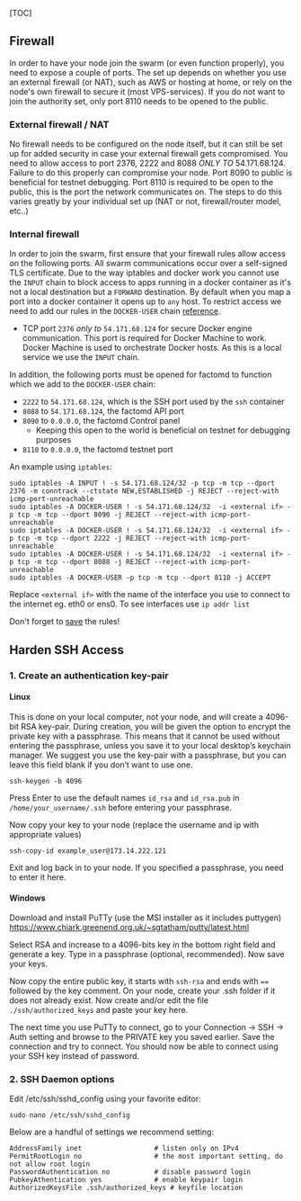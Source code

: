 [TOC]

## Firewall
In order to have your node join the swarm (or even function properly), you need to expose a couple of ports. The set up depends on whether you use an external firewall (or NAT), such as AWS or hosting at home, or rely on the node's own firewall to secure it (most VPS-services). If you do not want to join the authority set, only port 8110 needs to be opened to the public.

### External firewall / NAT
No firewall needs to be configured on the node itself, but it can still be set up for added security in case your external firewall gets compromised.
You need to allow access to port 2376, 2222 and 8088 _ONLY TO_ 54.171.68.124. Failure to do this properly can compromise your node. Port 8090 to public is beneficial for testnet debugging. Port 8110 is required to be open to the public, this is the port the network communicates on.
The steps to do this varies greatly by your individual set up (NAT or not, firewall/router model, etc..)

### Internal firewall

In order to join the swarm, first ensure that your firewall rules allow access on the following ports. All swarm communications occur over a self-signed TLS certificate. Due to the way iptables and docker work you cannot use the `INPUT` chain to block access to apps running in a docker container as it's not a local destination but a `FORWARD` destination. By default when you map a port into a docker container it opens up to `any` host. To restrict access we need to add our rules in the `DOCKER-USER` chain [reference](https://docs.docker.com/network/iptables/).

- TCP port `2376` _only to_ `54.171.68.124` for secure Docker engine communication. This port is required for Docker Machine to work. Docker Machine is used to orchestrate Docker hosts. As this is a local service we use the `INPUT` chain.

In addition,  the following ports must be opened for factomd to function which we add to the `DOCKER-USER` chain:
- `2222` to `54.171.68.124`, which is the SSH port used by the `ssh` container
- `8088` to `54.171.68.124`, the factomd API port
- `8090` to `0.0.0.0`, the factomd Control panel
  - Keeping this open to the world is beneficial on testnet for debugging purposes
- `8110` to `0.0.0.0`, the factomd testnet port

An example using `iptables`:
```
sudo iptables -A INPUT ! -s 54.171.68.124/32 -p tcp -m tcp --dport 2376 -m conntrack --ctstate NEW,ESTABLISHED -j REJECT --reject-with icmp-port-unreachable
sudo iptables -A DOCKER-USER ! -s 54.171.68.124/32  -i <external if> -p tcp -m tcp --dport 8090 -j REJECT --reject-with icmp-port-unreachable
sudo iptables -A DOCKER-USER ! -s 54.171.68.124/32  -i <external if> -p tcp -m tcp --dport 2222 -j REJECT --reject-with icmp-port-unreachable
sudo iptables -A DOCKER-USER ! -s 54.171.68.124/32  -i <external if> -p tcp -m tcp --dport 8088 -j REJECT --reject-with icmp-port-unreachable
sudo iptables -A DOCKER-USER -p tcp -m tcp --dport 8110 -j ACCEPT
```
Replace `<external if>` with the name of the interface you use to connect to the internet eg. eth0 or ens0. To see interfaces use `ip addr list`
  
Don't forget to [save](https://www.digitalocean.com/community/tutorials/iptables-essentials-common-firewall-rules-and-commands#saving-rules) the rules!

## Harden SSH Access
### 1. Create an authentication key-pair
#### Linux
This is done on your local computer, not your node, and will create a 4096-bit RSA key-pair. During creation, you will be given the option to encrypt the private key with a passphrase. This means that it cannot be used without entering the passphrase, unless you save it to your local desktop’s keychain manager. We suggest you use the key-pair with a passphrase, but you can leave this field blank if you don’t want to use one.
    
    ssh-keygen -b 4096
    
Press Enter to use the default names `id_rsa` and `id_rsa.pub` in `/home/your_username/.ssh` before entering your passphrase.

Now copy your key to your node (replace the username and ip with appropriate values)

    ssh-copy-id example_user@173.14.222.121
    
Exit and log back in to your node. If you specified a passphrase, you need to enter it here.
    
#### Windows
Download and install PuTTy (use the MSI installer as it includes puttygen)
https://www.chiark.greenend.org.uk/~sgtatham/putty/latest.html

Select RSA and increase to a 4096-bits key in the bottom right field and generate a key. Type in a passphrase (optional, recommended). Now save your keys.

Now copy the entire public key, it starts with `ssh-rsa` and ends with `==` followed by the key comment. On your node, create your .ssh folder if it does not already exist. Now create and/or edit the file `./ssh/authorized_keys` and paste your key here.

The next time you use PuTTy to connect, go to your Connection -> SSH -> Auth setting and browse to the PRIVATE key you saved earlier. Save the connection and try to connect. You should now be able to connect using your SSH key instead of password.

### 2. SSH Daemon options

Edit /etc/ssh/sshd_config using your favorite editor:

    sudo nano /etc/ssh/sshd_config

Below are a handful of settings we recommend setting:

    AddressFamily inet                  # listen only on IPv4
    PermitRootLogin no                  # the most important setting, do not allow root login
    PasswordAuthentication no           # disable password login
    PubkeyAthentication yes             # enable keypair login
    AuthorizedKeysFile .ssh/authorized_keys # keyfile location
